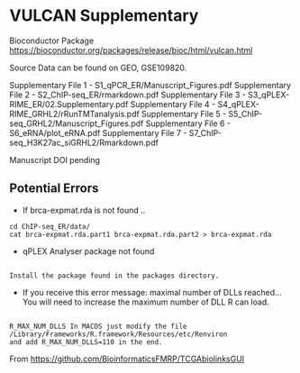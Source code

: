 # VULCAN Supplementary

Bioconductor Package https://bioconductor.org/packages/release/bioc/html/vulcan.html

Source Data can be found on GEO, GSE109820.

Supplementary File 1 - S1_qPCR_ER/Manuscript_Figures.pdf
Supplementary File 2 - S2_ChIP-seq_ER/rmarkdown.pdf
Supplementary File 3 - S3_qPLEX-RIME_ER/02.Supplementary.pdf
Supplementary File 4 - S4_qPLEX-RIME_GRHL2/rRunTMTanalysis.pdf
Supplementary File 5 - S5_ChIP-seq_GRHL2/Manuscript_Figures.pdf
Supplementary File 6 - S6_eRNA/plot_eRNA.pdf
Supplementary File 7 - S7_ChIP-seq_H3K27ac_siGRHL2/Rmarkdown.pdf


Manuscript DOI pending

## Potential Errors

- If brca-expmat.rda is not found ..

```
cd ChIP-seq_ER/data/
cat brca-expmat.rda.part1 brca-expmat.rda.part2 > brca-expmat.rda
```

- qPLEX Analyser package not found

```

Install the package found in the packages directory.

```

- If you receive this error message: maximal number of DLLs reached... You will need to increase the maximum number of DLL R can load. 

```

R_MAX_NUM_DLLS In MACOS just modify the file /Library/Frameworks/R.framework/Resources/etc/Renviron 
and add R_MAX_NUM_DLLS=110 in the end.

```
From https://github.com/BioinformaticsFMRP/TCGAbiolinksGUI
